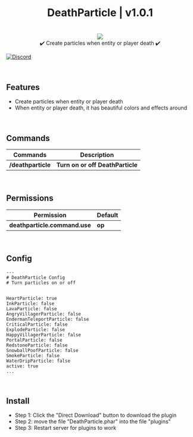 <div align="center">
<h1>DeathParticle | v1.0.1<h1>
</div>
<p align="center">
<a href="https://poggit.pmmp.io/p/DeathParticle"><img src="https://poggit.pmmp.io/shield.state/DeathParticle">
</a>
<br>
✔️ Create particles when entity or player death ✔️


[![Discord](https://img.shields.io/discord/965662639168569394.svg?label=&logo=discord&logoColor=ffffff&color=7389D8&labelColor=6A7EC2)](https://discord.gg/34PC5u9W)
</p>

<br>

## Features
- Create particles when entity or player death
- When entity or player death, it has beautiful colors and effects around

<br>

## Commands
| **Commands** | **Description** |
| --- | --- |
| **/deathparticle** | **Turn on or off DeathParticle** |

<br>

## Permissions
| **Permission** | **Default** |
| --- | --- |
| **deathparticle.command.use** | **op** |
	
<br>

## Config
```
---
# DeathParticle Config
# Turn particles on or off


HeartParticle: true
InkParticle: false
LavaParticle: false
AngryVillagerParticle: false
EndermanTeleportParticle: false
CriticalParticle: false
ExplodeParticle: false
HappyVillagerParticle: false
PortalParticle: false
RedstoneParticle: false
SnowballPoofParticle: false
SmokeParticle: false
WaterDripParticle: false
active: true
...
```

<br>

## Install
- Step 1: Click the "Direct Download" button to download the plugin
- Step 2: move the file "DeathParticle.phar" into the file "plugins"
- Step 3: Restart server for plugins to work


